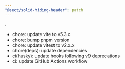 ```yaml
---
"@sect/solid-hiding-header": patch
---
```


.

- chore: update vite to v5.3.x
- chore: bump pnpm version
- chore: update vitest to v2.x.x
- chore(deps): update dependencies
- ci(husky): update hooks following v9 deprecations
- ci: update GitHub Actions workflow
